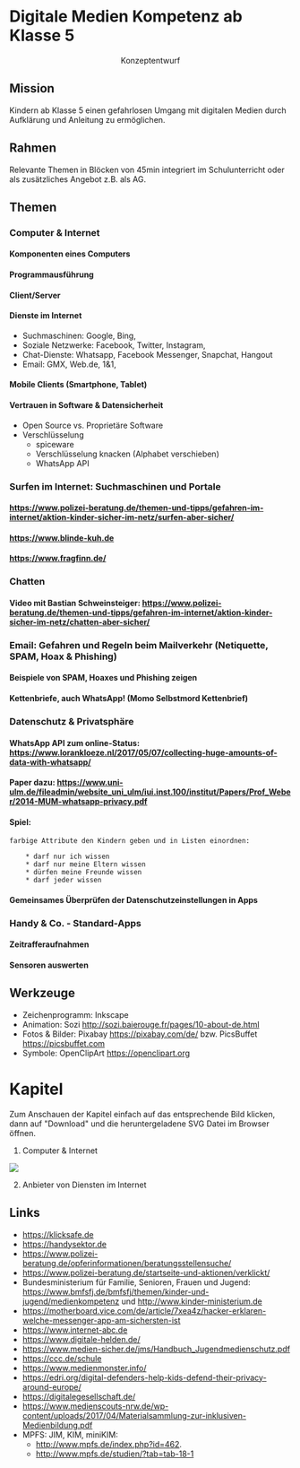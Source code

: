 # Digitale Medien Kompetenz ab Klasse 5
<center>Konzeptentwurf</center>

## Mission
Kindern ab Klasse 5 einen gefahrlosen Umgang mit digitalen Medien durch Aufklärung und Anleitung zu ermöglichen.

## Rahmen
Relevante Themen in Blöcken von 45min integriert im Schulunterricht oder als zusätzliches Angebot z.B. als AG.

## Themen
### Computer & Internet
#### Komponenten eines Computers
#### Programmausführung
#### Client/Server
#### Dienste im Internet
- Suchmaschinen: Google, Bing,
- Soziale Netzwerke: Facebook, Twitter, Instagram,
- Chat-Dienste: Whatsapp, Facebook Messenger, Snapchat, Hangout
- Email: GMX, Web.de, 1&1,
#### Mobile Clients (Smartphone, Tablet)
#### Vertrauen in Software & Datensicherheit
- Open Source vs. Proprietäre Software
- Verschlüsselung
  - spiceware
  - Verschlüsselung knacken (Alphabet verschieben)
  - WhatsApp API

### Surfen im Internet: Suchmaschinen und Portale
#### https://www.polizei-beratung.de/themen-und-tipps/gefahren-im-internet/aktion-kinder-sicher-im-netz/surfen-aber-sicher/
#### https://www.blinde-kuh.de
#### https://www.fragfinn.de/

### Chatten
#### Video mit Bastian Schweinsteiger: https://www.polizei-beratung.de/themen-und-tipps/gefahren-im-internet/aktion-kinder-sicher-im-netz/chatten-aber-sicher/

### Email: Gefahren und Regeln beim Mailverkehr (Netiquette, SPAM, Hoax & Phishing)
#### Beispiele von SPAM, Hoaxes und Phishing zeigen
#### Kettenbriefe, auch WhatsApp! (Momo Selbstmord Kettenbrief)
 
### Datenschutz & Privatsphäre
#### WhatsApp API zum online-Status: https://www.lorankloeze.nl/2017/05/07/collecting-huge-amounts-of-data-with-whatsapp/
#### Paper dazu: https://www.uni-ulm.de/fileadmin/website_uni_ulm/iui.inst.100/institut/Papers/Prof_Weber/2014-MUM-whatsapp-privacy.pdf
#### Spiel:
    farbige Attribute den Kindern geben und in Listen einordnen:

        * darf nur ich wissen
        * darf nur meine Eltern wissen
        * dürfen meine Freunde wissen
        * darf jeder wissen

#### Gemeinsames Überprüfen der Datenschutzeinstellungen in Apps


### Handy & Co. - Standard-Apps
#### Zeitrafferaufnahmen
#### Sensoren auswerten



## Werkzeuge
* Zeichenprogramm: Inkscape
* Animation: Sozi http://sozi.baierouge.fr/pages/10-about-de.html
* Fotos & Bilder: Pixabay https://pixabay.com/de/ bzw. PicsBuffet https://picsbuffet.com
* Symbole: OpenClipArt https://openclipart.org


# Kapitel
Zum Anschauen der Kapitel einfach auf das entsprechende Bild klicken, dann auf "Download" und die heruntergeladene SVG Datei im Browser öffnen.

1. Computer & Internet

<img src="./1_-_Computer_und_Internet.svg">

2. Anbieter von Diensten im Internet


## Links
- https://klicksafe.de
- https://handysektor.de
- https://www.polizei-beratung.de/opferinformationen/beratungsstellensuche/
- https://www.polizei-beratung.de/startseite-und-aktionen/verklickt/
- Bundesministerium für Familie, Senioren, Frauen und Jugend: https://www.bmfsfj.de/bmfsfj/themen/kinder-und-jugend/medienkompetenz und http://www.kinder-ministerium.de
- https://motherboard.vice.com/de/article/7xea4z/hacker-erklaren-welche-messenger-app-am-sichersten-ist
- https://www.internet-abc.de
- https://www.digitale-helden.de/
- https://www.medien-sicher.de/jms/Handbuch_Jugendmedienschutz.pdf
- https://ccc.de/schule
- https://www.medienmonster.info/
- https://edri.org/digital-defenders-help-kids-defend-their-privacy-around-europe/
- https://digitalegesellschaft.de/
- https://www.medienscouts-nrw.de/wp-content/uploads/2017/04/Materialsammlung-zur-inklusiven-Medienbildung.pdf
- MPFS: JIM, KIM, miniKIM:
  - http://www.mpfs.de/index.php?id=462.
  - http://www.mpfs.de/studien/?tab=tab-18-1

